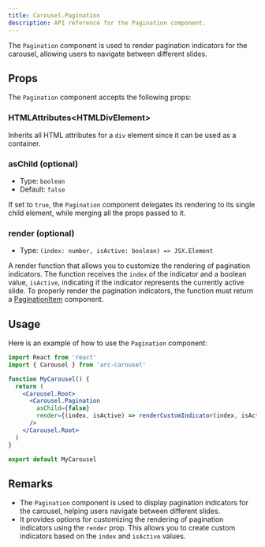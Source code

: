 ```yaml
---
title: Carousel.Pagination
description: API reference for the Pagination component.
---
```


The `Pagination` component is used to render pagination indicators for the carousel, allowing users to navigate between different slides.

## Props

The `Pagination` component accepts the following props:

### HTMLAttributes\<HTMLDivElement\>

Inherits all HTML attributes for a `div` element since it can be used as a container.

### asChild (optional)

- Type: `boolean`
- Default: `false`

If set to `true`, the `Pagination` component delegates its rendering to its single child element, while merging all the props passed to it.

### render (optional)

- Type: `(index: number, isActive: boolean) => JSX.Element`

A render function that allows you to customize the rendering of pagination indicators. The function receives the `index` of the indicator and a boolean value, `isActive`, indicating if the indicator represents the currently active slide. To properly render the pagination indicators, the function must return a [PaginationItem](/reference/carousel-pagination-item) component.

## Usage

Here is an example of how to use the `Pagination` component:

```jsx
import React from 'react'
import { Carousel } from 'arc-carousel'

function MyCarousel() {
  return (
    <Carousel.Root>
      <Carousel.Pagination
        asChild={false}
        render={(index, isActive) => renderCustomIndicator(index, isActive)}
      />
    </Carousel.Root>
  )
}

export default MyCarousel
```

## Remarks

- The `Pagination` component is used to display pagination indicators for the carousel, helping users navigate between different slides.
- It provides options for customizing the rendering of pagination indicators using the `render` prop. This allows you to create custom indicators based on the `index` and `isActive` values.
